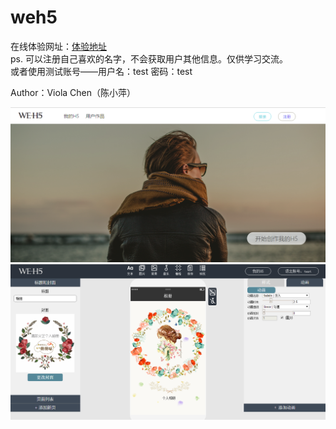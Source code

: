 # weh5
在线体验网址：[体验地址](http://www.violachen.cn:3000/)  
ps. 可以注册自己喜欢的名字，不会获取用户其他信息。仅供学习交流。  
    或者使用测试账号——用户名：test 密码：test  
      
Author：Viola Chen（陈小萍）  


![](https://github.com/ChenXiaoping0708/weh5/blob/master/issue/1.png)  
![](https://github.com/ChenXiaoping0708/weh5/blob/master/issue/2.png)  
